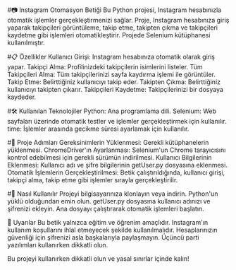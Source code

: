 #📷 Instagram Otomasyon Betiği
Bu Python projesi, Instagram hesabınızla otomatik işlemler gerçekleştirmenizi sağlar. Proje, Instagram hesabınıza giriş yaparak takipçileri görüntüleme, takip etme, takipten çıkma ve takipçileri kaydetme gibi işlemleri otomatikleştirir. Projede Selenium kütüphanesi kullanılmıştır.

#📋 Özellikler
Kullanıcı Girişi: Instagram hesabınıza otomatik olarak giriş yapar.
Takipçi Alma: Profilinizdeki takipçilerin isimlerini listeler.
Tüm Takipçileri Alma: Tüm takipçilerinizi sayfa kaydırma işlemi ile görüntüler.
Takip Etme: Belirttiğiniz kullanıcıyı takip eder.
Takipten Çıkma: Belirttiğiniz kullanıcıyı takipten çıkarır.
Takipçileri Kaydetme: Takipçilerinizi bir dosyaya kaydeder.

#🛠 Kullanılan Teknolojiler
Python: Ana programlama dili.
Selenium: Web sayfaları üzerinde otomatik testler ve işlemler gerçekleştirmek için kullanılır.
time: İşlemler arasında gecikme süresi ayarlamak için kullanılır.

#📖 Proje Adımları
Gereksinimlerin Yüklenmesi: Gerekli kütüphanelerin yüklenmesi.
ChromeDriver'ın Ayarlanması: Selenium'un Chrome tarayıcısını kontrol edebilmesi için gerekli sürümün indirilmesi.
Kullanıcı Bilgilerinin Eklenmesi: Kullanıcı adı ve şifre bilgilerinin getUser.py dosyasına eklenmesi.
Otomatik İşlemlerin Gerçekleştirilmesi: Betik çalıştırıldığında, kullanıcı girişi, takipçi alma, takip etme gibi işlemler sırayla gerçekleştirilir.

#🚀 Nasıl Kullanılır
Projeyi bilgisayarınıza klonlayın veya indirin.
Python'un yüklü olduğundan emin olun.
getUser.py dosyasına kullanıcı adınızı ve şifrenizi ekleyin.
Ana dosyayı çalıştırarak otomatik işlemleri başlatın.

📄 Uyarılar
Bu betik yalnızca eğitim ve öğrenim amaçlıdır. Instagram'ın kullanım koşullarını ihlal etmeyecek şekilde kullanılmalıdır.
Hesaplarınızın güvenliği için şifrenizi asla başkalarıyla paylaşmayın.
Üçüncü parti yazılımları kullanırken dikkatli olun.

Bu projeyi kullanırken dikkatli olun ve yasal sınırlar içinde kalın!
